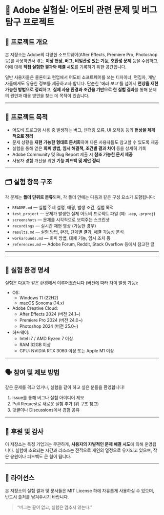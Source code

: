 # 🧪 Adobe 실험실: 어도비 관련 문제 및 버그 탐구 프로젝트

## 📌 프로젝트 개요

본 저장소는 Adobe의 다양한 소프트웨어(After Effects, Premiere Pro, Photoshop 등)를 사용하면서 겪는 **이상 현상, 버그, 비일관성 있는 기능, 호환성 문제** 등을 수집하고, 이에 대해 **직접 실험한 결과와 해결 시도**를 기록하기 위한 공간입니다.

일반 사용자들은 물론이고 현업에서 어도비 소프트웨어를 쓰는 디자이너, 편집자, 개발자들에게도 유용한 정보를 제공하고자 합니다. 단순한 '에러 보고'를 넘어서 **현상을 재현 가능한 방법으로 정리**하고, **실제 사용 환경과 조건을 기반으로 한 실험 결과**를 통해 문제의 원인과 대응 방안을 찾는 데 목적이 있습니다.

---

## 🎯 프로젝트 목적

- 어도비 프로그램 사용 중 발생하는 버그, 렌더링 오류, UI 오작동 등의 **현상을 체계적으로 정리**
- 문제 상황을 **재현 가능한 형태로 문서화**하여 다른 사용자들도 참고할 수 있도록 제공
- 실험을 통해 얻은 **회피 방법, 임시 해결책, 조건별 결과 차이** 등을 상세히 기록
- Adobe Community 및 Bug Report 제출 시 **참조 가능한 문서 제공**
- 사용자 경험 개선을 위한 **기능 피드백 및 제안 정리**

---

## 🗂️ 실험 항목 구조

각 문제는 **폴더 단위로 분류**되며, 각 폴더 안에는 다음과 같은 구성 요소가 포함됩니다:

- `README.md` — 실험 주제 설명, 배경, 발생 조건, 실험 목적
- `test_project` — 문제가 발생한 실제 어도비 프로젝트 파일 (예: `.aep`, `.prproj`)
- `screenshots` — 문제를 시각적으로 보여주는 스크린샷
- `recordings` — 실시간 재현 영상 (가능한 경우)
- `results.md` — 실험 방법, 환경, 단계별 결과, 해결 가능성 분석
- `workarounds.md` — 회피 방법, 대체 기능, 임시 조치 등
- `references.md` — Adobe Forum, Reddit, Stack Overflow 등에서 참고한 글

---

---

## 🧾 실험 환경 명세

실험은 다음과 같은 환경에서 이루어졌습니다 (버전에 따라 차이 발생 가능):

- OS:
  - Windows 11 (22H2)
  - macOS Sonoma (14.x)
- Adobe Creative Cloud:
  - After Effects 2024 (버전 24.1~)
  - Premiere Pro 2024 (버전 24.0~)
  - Photoshop 2024 (버전 25.0~)
- 하드웨어:
  - Intel i7 / AMD Ryzen 7 이상
  - RAM 32GB 이상
  - GPU: NVIDIA RTX 3060 이상 또는 Apple M1 이상

---

## 🗣️ 참여 및 제보 방법

같은 문제를 겪고 있거나, 실험을 같이 하고 싶은 분들을 환영합니다!

1. Issue를 통해 버그나 실험 아이디어 제보
2. Pull Request로 새로운 실험 추가 (위 구조 참고)
3. 댓글이나 Discussions에서 경험 공유

---

## 🤝 후원 및 감사

이 저장소는 특정 기업과는 무관하게, **사용자의 자발적인 문제 해결 시도**에 의해 운영됩니다. 실험에 소요되는 시간과 리소스는 전적으로 개인의 열정으로 유지되고 있으며, 작은 응원이나 피드백도 큰 힘이 됩니다.

---

## 📜 라이선스

본 저장소의 실험 결과 및 문서들은 MIT License 하에 자유롭게 사용하실 수 있으며, 반드시 출처를 남겨주시기 바랍니다.

> “버그는 끝이 없고, 실험은 멈추지 않는다.”
